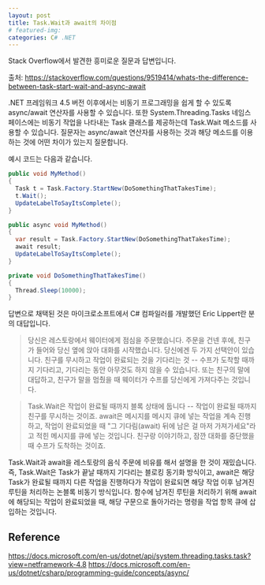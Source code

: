 ```yaml
---
layout: post
title: Task.Wait과 await의 차이점
# featured-img:
categories: C# .NET
---
```


Stack Overflow에서 발견한 흥미로운 질문과 답변입니다.

출처: <https://stackoverflow.com/questions/9519414/whats-the-difference-between-task-start-wait-and-async-await>

.NET 프레임워크 4.5 버전 이후에서는 비동기 프로그래밍을 쉽게 할 수 있도록 async/await 연산자를 사용할 수 있습니다.
또한 System.Threading.Tasks 네임스페이스에는 비동기 작업을 나타내는 Task 클래스를 제공하는데 Task.Wait 메소드를 사용할 수 있습니다.
질문자는 async/await 연산자를 사용하는 것과 해당 메소드를 이용하는 것에 어떤 차이가 있는지 질문합니다.

예시 코드는 다음과 같습니다.

```cs
public void MyMethod()
{
  Task t = Task.Factory.StartNew(DoSomethingThatTakesTime);
  t.Wait();
  UpdateLabelToSayItsComplete();
}

public async void MyMethod()
{
  var result = Task.Factory.StartNew(DoSomethingThatTakesTime);
  await result;
  UpdateLabelToSayItsComplete();
}

private void DoSomethingThatTakesTime()
{
  Thread.Sleep(10000);
}
```

답변으로 채택된 것은 마이크로소프트에서 C# 컴파일러를 개발했던 Eric Lippert란 분의 대답입니다.

>당신은 레스토랑에서 웨이터에게 점심을 주문했습니다. 주문을 건넨 후에, 친구가 들어와 당신 옆에 앉아 대화를 시작했습니다. 당신에겐 두 가지 선택안이 있습니다. 친구를 무시하고 작업이 완료되는 것을 기다리는 것 -- 수프가 도착할 때까지 기다리고, 기다리는 동안 아무것도 하지 않을 수 있습니다. 또는 친구의 말에 대답하고, 친구가 말을 멈췄을 때 웨이터가 수프를 당신에게 가져다주는 것입니다.

>Task.Wait은 작업이 완료될 때까지 블록 상태에 둡니다 -- 작업이 완료될 때까지 친구를 무시하는 것이죠. await은 메시지를 메시지 큐에 넣는 작업을 계속 진행하고, 작업이 완료되었을 때 "그 기다림(await) 뒤에 남은 걸 마저 가져가세요"라고 적힌 메시지를 큐에 넣는 것입니다. 친구랑 이야기하고, 잠깐 대화를 중단했을 때 수프가 도착하는 것이죠.

Task.Wait과 await을 레스토랑의 음식 주문에 비유를 해서 설명을 한 것이 재밌습니다. 즉, Task.Wait은 Task가 끝날 때까지 기다리는 블로킹 동기화 방식이고, await은 해당 Task가 완료될 때까지 다른 작업을 진행하다가 작업이 완료되면 해당 작업 이후 남겨진 루틴을 처리하는 논블록 비동기 방식입니다. 함수에 남겨진 루틴을 처리하기 위해 await에 해당되는 작업이 완료되었을 때, 해당 구문으로 돌아가라는 명령을 작업 항목 큐에 삽입하는 것입니다.

## Reference

<https://docs.microsoft.com/en-us/dotnet/api/system.threading.tasks.task?view=netframework-4.8>
<https://docs.microsoft.com/en-us/dotnet/csharp/programming-guide/concepts/async/>
